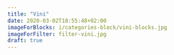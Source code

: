 ```yaml
---
title: "Vini"
date: 2020-03-02T18:55:48+02:00
imageForBlocks: i/categories-block/vini-blocks.jpg 
imageForFilter: filter-vini.jpg
draft: true
---
```


